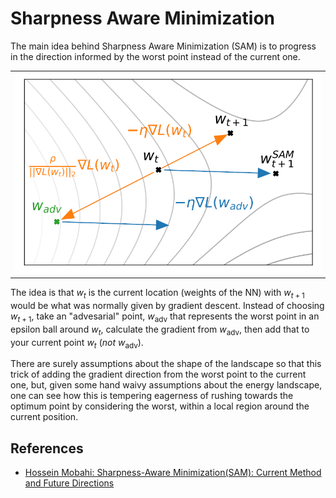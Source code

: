 Sharpness Aware Minimization
===

The main idea behind Sharpness Aware Minimization (SAM) is to progress
in the direction informed by the worst point instead of the current one.

| |
|---|
| ![SAM update](sam_update.png) |

The idea is that $w_t$ is the current location (weights of the NN) with $w_{t+1}$ would
be what was normally given by gradient descent.
Instead of choosing $w_{t+1}$, take an "advesarial" point, $w_\text{adv}$ that represents
the worst point in an epsilon ball around $w_t$, calculate the gradient from $w_\text{adv}$,
then add that to your current point $w_t$ (*not* $w_\text{adv}$).

There are surely assumptions about the shape of the landscape so that this trick of
adding the gradient direction from the worst point to the current one, but, given
some hand waivy assumptions about the energy landscape, one can see how this is
tempering eagerness of rushing towards the optimum point by considering the worst,
within a local region around the current position.

References
---

* [Hossein Mobahi: Sharpness-Aware Minimization(SAM): Current Method and Future Directions](https://www.youtube.com/watch?v=QBiLph-r5Hw)
